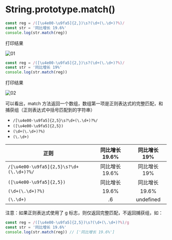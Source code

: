 # String.prototype.match()

```js
const reg = /([\u4e00-\u9fa5]{2,})\s?(\d+(\.\d+)?%)/
const str = '同比增长 19.6%'
console.log(str.match(reg))
```

打印结果

![01](https://blog-1320825986.cos.ap-nanjing.myqcloud.com/20230804/01.png)

```js
const reg = /([\u4e00-\u9fa5]{2,})\s?(\d+(\.\d+)?%)/
const str = '同比增长 19%'
console.log(str.match(reg))
```

打印结果

![02](https://blog-1320825986.cos.ap-nanjing.myqcloud.com/20230804/02.png)

可以看出，match 方法返回一个数组，数组第一项是正则表达式的完整匹配，和捕获组（正则表达式中括号匹配到的字符串）

- `/[\u4e00-\u9fa5]{2,5}\s?\d+(\.\d+)?%/`
- `([\u4e00-\u9fa5]{2,5})`
- `(\d+(\.\d+)?%)`
- `(\.\d+)`

| 正则 | 同比增长 19.6% | 同比增长 19% |
| --- | :---: | :---: |
|`/[\u4e00-\u9fa5]{2,5}\s?\d+(\.\d+)?%/`| 同比增长 19.6% | 同比增长 19% |
|`([\u4e00-\u9fa5]{2,5})`| 同比增长 | 同比增长 |
|`(\d+(\.\d+)?%)`| 19.6% | 19.6% |
|`(\.\d+)`| .6 | undefined |

注意：如果正则表达式使用了 g 标志，则仅返回完整匹配，不返回捕获组，如：

```js
const reg = /([\u4e00-\u9fa5]{2,5})\s?(\d+(\.\d+)?%)/g
const str = '同比增长 19.6%'
console.log(str.match(reg)) // ['同比增长 19.6%']
```
